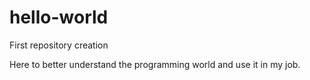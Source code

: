 # hello-world
First repository creation

Here to better understand the programming world and use it in my job. 
